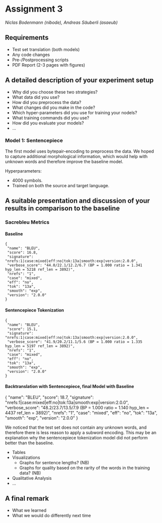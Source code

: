 # Assignment 3
*Niclas Bodenmann (nibode), Andreas Säuberli (asaeub)*

## Requirements

- Test set translation (both models)
- Any code changes
- Pre-/Postprocessing scripts
- PDF Report (2-3 pages with figures)

## A detailed description of your experiment setup

- Why did you choose these two strategies?
- What data did you use?
- How did you preprocess the data?
- What changes did you make in the code?
- Which hyper-parameters did you use for training your nodels?
- What training commands did you use?
- How did you evaluate your models?
- ...

### Model 1: Sentencepiece

The first model uses bytepair-encoding to preprocess the data. We hoped to capture additional morphological information, which would help with unknown words and therefore improve the baseline model.

Hyperparameters:
- 4000 symbols.
- Trained on both the source and target language.


## A suitable presentation and discussion of your results in comparison to the baseline

### Sacrebleu Metrics

#### Baseline
```
{
 "name": "BLEU",
 "score": 16.8,
 "signature": "nrefs:1|case:mixed|eff:no|tok:13a|smooth:exp|version:2.0.0",
 "verbose_score": "44.0/22.1/12.2/6.7 (BP = 1.000 ratio = 1.341 hyp_len = 5218 ref_len = 3892)",
 "nrefs": "1",
 "case": "mixed",
 "eff": "no",
 "tok": "13a",
 "smooth": "exp",
 "version": "2.0.0"
}
```

#### Sentencepiece Tokenization

```
{
 "name": "BLEU",
 "score": 15.1,
 "signature": "nrefs:1|case:mixed|eff:no|tok:13a|smooth:exp|version:2.0.0",
 "verbose_score": "41.9/20.2/11.1/5.6 (BP = 1.000 ratio = 1.335 hyp_len = 5197 ref_len = 3892)",
 "nrefs": "1",
 "case": "mixed",
 "eff": "no",
 "tok": "13a",
 "smooth": "exp",
 "version": "2.0.0"
}
```

#### Backtranslation with Sentencepiece, final Model with Baseline

{
 "name": "BLEU",
 "score": 18.7,
 "signature": "nrefs:1|case:mixed|eff:no|tok:13a|smooth:exp|version:2.0.0",
 "verbose_score": "48.2/23.7/13.5/7.9 (BP = 1.000 ratio = 1.140 hyp_len = 4437 ref_len = 3892)",
 "nrefs": "1",
 "case": "mixed",
 "eff": "no",
 "tok": "13a",
 "smooth": "exp",
 "version": "2.0.0"
}

We noticed that the test set does not contain any unknown words, and therefore there is less reason to apply a subword encoding. This may be an explanation why the sentencepiece tokenization model did not perform better than the baseline.

- Tables
- Visualizations
    - Graphs for sentence lengths? (NB)
    - Graphs for quality based on the rarity of the words in the training data? (NB)
- Qualitative Analysis
- ...

## A final remark

- What we learned
- What we would do differently next time
